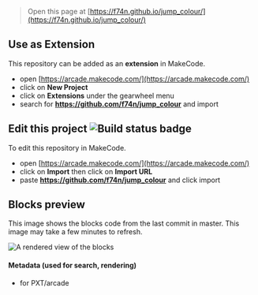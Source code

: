 


> Open this page at [https://f74n.github.io/jump_colour/](https://f74n.github.io/jump_colour/)

## Use as Extension

This repository can be added as an **extension** in MakeCode.

* open [https://arcade.makecode.com/](https://arcade.makecode.com/)
* click on **New Project**
* click on **Extensions** under the gearwheel menu
* search for **https://github.com/f74n/jump_colour** and import

## Edit this project ![Build status badge](https://github.com/f74n/jump_colour/workflows/MakeCode/badge.svg)

To edit this repository in MakeCode.

* open [https://arcade.makecode.com/](https://arcade.makecode.com/)
* click on **Import** then click on **Import URL**
* paste **https://github.com/f74n/jump_colour** and click import

## Blocks preview

This image shows the blocks code from the last commit in master.
This image may take a few minutes to refresh.

![A rendered view of the blocks](https://github.com/f74n/jump_colour/raw/master/.github/makecode/blocks.png)

#### Metadata (used for search, rendering)

* for PXT/arcade
<script src="https://makecode.com/gh-pages-embed.js"></script><script>makeCodeRender("{{ site.makecode.home_url }}", "{{ site.github.owner_name }}/{{ site.github.repository_name }}");</script>
